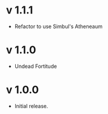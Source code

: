 # v 1.1.1
* Refactor to use Simbul's Atheneaum

# v 1.1.0
* Undead Fortitude

# v 1.0.0

* Initial release.
